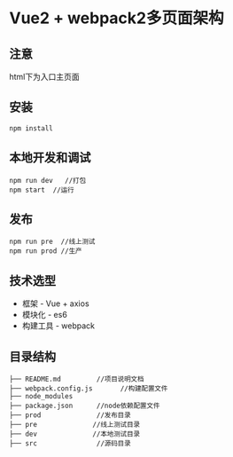 # Vue2 + webpack2多页面架构

## 注意
html下为入口主页面

## 安装

```
npm install
```
## 本地开发和调试

```
npm run dev   //打包
npm start  //运行
```

## 发布

```
npm run pre  //线上测试
npm run prod //生产
```

## 技术选型

- 框架 - Vue + axios
- 模块化 - es6
- 构建工具 - webpack

## 目录结构

```
├── README.md         //项目说明文档 
├── webpack.config.js       //构建配置文件 
├── node_modules
├── package.json      //node依赖配置文件
├── prod              //发布目录 
├── pre              //线上测试目录 
├── dev              //本地测试目录 
├── src               //源码目录
